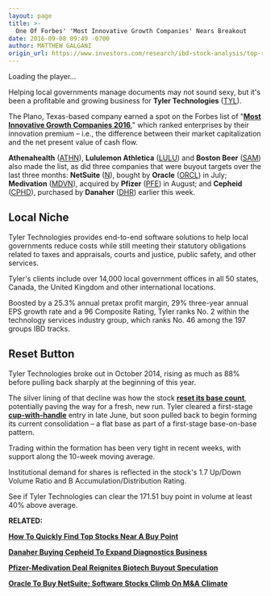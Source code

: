 ```yaml
---
layout: page
title: >-
  One Of Forbes' 'Most Innovative Growth Companies' Nears Breakout
date: 2016-09-08 09:49 -0700
author: MATTHEW GALGANI
origin_url: https://www.investors.com/research/ibd-stock-analysis/top-rated-tech-stock-tyler-technologies-near-buy-zone/
---
```





Loading the player...
 


Helping local governments manage documents may not sound sexy, but it's been a profitable and growing business for **Tyler Technologies** ([TYL](https://research.investors.com/quote.aspx?symbol=TYL)).


The Plano, Texas-based company earned a spot on the Forbes list of "**[Most Innovative Growth Companies 2016](http://www.forbes.com/growth-companies/list/)**," which ranked enterprises by their innovation premium – i.e., the difference between their market capitalization and the net present value of cash flow.


**Athenahealth** ([ATHN](https://research.investors.com/quote.aspx?symbol=ATHN)), **Lululemon Athletica** ([LULU](https://research.investors.com/quote.aspx?symbol=LULU)) and **Boston Beer** ([SAM](https://research.investors.com/quote.aspx?symbol=SAM)) also made the list, as did three companies that were buyout targets over the last three months: **NetSuite** ([N](https://research.investors.com/quote.aspx?symbol=N)), bought by **Oracle** ([ORCL](https://research.investors.com/quote.aspx?symbol=ORCL)) in July; **Medivation** ([MDVN](https://research.investors.com/quote.aspx?symbol=MDVN)), acquired by **Pfizer** ([PFE](https://research.investors.com/quote.aspx?symbol=PFE)) in August; and **Cepheid** ([CPHD](https://research.investors.com/quote.aspx?symbol=CPHD)), purchased by **Danaher** ([DHR](https://research.investors.com/quote.aspx?symbol=DHR)) earlier this week.


Local Niche
-----------


Tyler Technologies provides end-to-end software solutions to help local governments reduce costs while still meeting their statutory obligations related to taxes and appraisals, courts and justice, public safety, and other services.


Tyler's clients include over 14,000 local government offices in all 50 states, Canada, the United Kingdom and other international locations.


Boosted by a 25.3% annual pretax profit margin, 29% three-year annual EPS growth rate and a 96 Composite Rating, Tyler ranks No. 2 within the technology services industry group, which ranks No. 46 among the 197 groups IBD tracks.


Reset Button
------------


Tyler Technologies broke out in October 2014, rising as much as 88% before pulling back sharply at the beginning of this year.


 The silver lining of that decline was how the stock **[reset its base count](http://ibdtv.investors.com/656846-getting-started-counting-bases.aspx)**, potentially paving the way for a fresh, new run.
Tyler cleared a first-stage **[cup-with-handle](http://education.investors.com/lesson.aspx?id=736315&sourceid=735787)** entry in late June, but soon pulled back to begin forming its current consolidation – a flat base as part of a first-stage base-on-base pattern.


Trading within the formation has been very tight in recent weeks, with support along the 10-week moving average.


Institutional demand for shares is reflected in the stock's 1.7 Up/Down Volume Ratio and B Accumulation/Distribution Rating.


See if Tyler Technologies can clear the 171.51 buy point in volume at least 40% above average.


**RELATED:**


**[How To Quickly Find Top Stocks Near A Buy Point](https://www.investors.com/videos/how-to-quickly-find-top-rated-stocks-near-a-buy-point/)**


**[Danaher Buying Cepheid To Expand Diagnostics Business](https://www.investors.com/news/technology/danaher-buying-cepheid-to-expand-diagnostics-business/)**


**[Pfizer-Medivation Deal Reignites Biotech Buyout Speculation](https://www.investors.com/news/technology/pfizer-medivation-deal-reignites-biotech-buyout-speculation/)**


**[Oracle To Buy NetSuite; Software Stocks Climb On M&A Climate](https://www.investors.com/news/technology/oracle-to-buy-netsuite-software-stocks-climb-on-ma/)**




